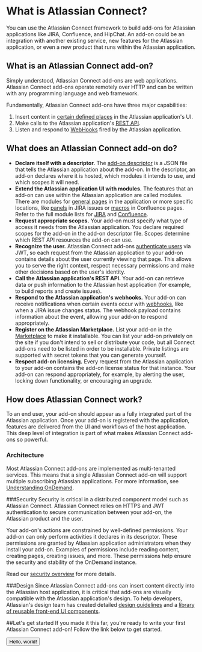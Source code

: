 # What is Atlassian Connect?
You can use the Atlassian Connect framework to build add-ons for Atlassian applications
 like JIRA, Confluence, and HipChat. An add-on could be an integration with another existing service, 
 new features for the Atlassian application, or even a new product that runs within the Atlassian application.

## What is an Atlassian Connect add-on?
Simply understood, Atlassian Connect add-ons are web applications.
Atlassian Connect add-ons operate remotely over HTTP and can be written with any programming
language and web framework.

Fundamentally, Atlassian Connect add-ons have three major capabilities:

1. Insert content in [certain defined places](../modules/jira/index.html) in the Atlassian application's UI.
2. Make calls to the Atlassian application's [REST API](../rest-apis/product-api-browser.html).
3. Listen and respond to [WebHooks](../modules/jira/webhook.html) fired by the Atlassian application.


## What does an Atlassian Connect add-on do?
- **Declare itself with a descriptor.** 
The [add-on descriptor](../modules) is a JSON file that tells the Atlassian application about the add-on. 
In the descriptor, an add-on declares where it is hosted, 
which modules it intends to use, and which scopes it will need.
- **Extend the Atlassian application UI with modules.** 
The features that an add-on can use within the Atlassian application are
called modules. 
There are modules for [general pages](../modules/jira/general-page.html) in the application 
or more specific locations, like [panels](../modules/jira/web-panel.html) in JIRA issues 
or [macros](../modules/confluence/dynamic-content-macro.html) in Confluence pages. 
Refer to the full module lists for [JIRA](../modules/jira/index.html) 
and [Confluence](../modules/confluence/index.html).
- **Request appropriate scopes.** Your add-on must specify what type of access it needs from the Atlassian
application. You declare required scopes for the add-on in the add-on descriptor file. Scopes determine which REST API
resources the add-on can use.
- **Recognize the user.** Atlassian Connect add-ons [authenticate users](../modules/authentication.html) via JWT, 
so each request from the Atlassian application to your add-on contains
details about the user currently viewing that page. 
This allows you to serve the right context,
respect necessary permissions and make other decisions based on the user's identity.
- **Call the Atlassian application's REST API.** Your add-on can retrieve
data or push information to the Atlassian host application 
(for example, to build reports and create issues). 
- **Respond to the Atlassian application's webhooks.** Your add-on can receive notifications
when certain events occur with [webhooks](../modules/jira/webhook.html),
like when a JIRA issue changes status. 
The webhook payload contains information about the
event, allowing your add-on to respond appropriately.
- **Register on the Atlassian Marketplace.** List your add-on in the 
[Marketplace](https://marketplace.atlassian.com) to make it installable. 
You can list your add-on privately on the site if you don't intend to sell or distribute your code, 
but all Connect add-ons need to be listed in order to be installable. 
Private listings are supported with secret tokens that you can generate yourself.
- **Respect add-on licensing.** Every request from the Atlassian application to your add-on contains the add-on license
status for that instance. Your add-on can respond appropriately, for example, by alerting the user, locking down
functionality, or encouraging an upgrade.


## How does Atlassian Connect work?
To an end user, your add-on should appear 
as a fully integrated part of the Atlassian application.
Once your add-on is registered with the application,
features are delivered from the UI and workflows of the host application. This deep level of integration is part of what makes 
Atlassian Connect add-ons so powerful.

<div id="architecture-graphic"></div>

### Architecture
Most Atlassian Connect add-ons are implemented as multi-tenanted services. This means that a
single Atlassian Connect add-on will support multiple subscribing Atlassian applications. For more information,
see [Understanding OnDemand](../concepts/cloud-development.html).

###Security
Security is critical in a distributed component model such as Atlassian Connect. Atlassian Connect relies on
HTTPS and JWT authentication to secure communication between your add-on, the Atlassian product and the user.

Your add-on's actions are constrained by well-defined permissions. 
Your add-on can only perform activities it declares in its descriptor. 
These permissions are granted by Atlassian application administrators
when they install your add-on. Examples of permissions include
reading content, creating pages, creating issues, and more. 
These permissions help ensure the
security and stability of the OnDemand instance.

Read our [security overview](../concepts/security.html) for more details.

###Design
Since Atlassian Connect add-ons can insert content directly
into the Atlassian host application, it is critical that add-ons
are visually compatible with the Atlassian application's design.
To help developers, Atlassian's design team has created detailed 
[design guidelines](https://developer.atlassian.com/design/latest/)
and a [library of reusable front-end UI components](https://docs.atlassian.com/aui/latest/).

##Let's get started
If you made it this far, you're ready to write your first Atlassian Connect add-on! Follow the link below to get started.
<div class="index-button">
<a href="../guides/getting-started.html"><button class="primary-cta aui-button aui-button-primary">Hello, world!</button></a>
</div>